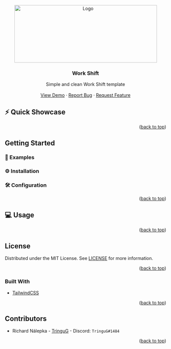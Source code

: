 <div id="top"></div>

<!-- PROJECT SUMMARY -->
<br />
<div align="center">
  <a href="hhttps://github.com/TringuG/workshift">
    <img src="images/logo.png" alt="Logo" width="445" height="180">
  </a>

**<h3 align="center">Work Shift</h3>**

  <p align="center">
    Simple and clean Work Shift template
    <br />
    <br />
    <a href="#">View Demo</a>
    ·
    <a href="https://github.com/TringuG/workshift/issues">Report Bug</a>
    ·
    <a href="https://github.com/TringuG/workshift/issues">Request Feature</a>
  </p>
</div>

<!-- TABLE OF CONTENTS -->

<!-- ABOUT THE PROJECT -->

## ⚡ Quick Showcase

<p align="right">(<a href="#top">back to top</a>)</p>

## Getting Started

### 📖 Examples


### ⚙️ Installation


### 🛠️ Configuration


<p align="right">(<a href="#top">back to top</a>)</p>



## 💻 Usage



<p align="right">(<a href="#top">back to top</a>)</p>

## License

Distributed under the MIT License. See [LICENSE](LICENSE) for more information.

<p align="right">(<a href="#top">back to top</a>)</p>

### Built With

- [TailwindCSS](https://tailwindcss.com/)

<p align="right">(<a href="#top">back to top</a>)</p>

## Contributors

- Richard Nálepka - [TringuG](https://github.com/TringuG) - Discord: `TringuG#1484`

<p align="right">(<a href="#top">back to top</a>)</p>
